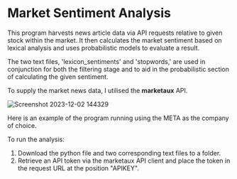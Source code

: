 # Market Sentiment Analysis
This program harvests news article data via API requests relative to given stock within the market. It then calculates the market sentiment based on lexical analysis and uses probabilistic models to evaluate a result.

The two text files, 'lexicon_sentiments' and 'stopwords,' are used in conjunction for both the filtering stage and to aid in the probabilistic section of calculating the given sentiment.

To supply the market news data, I utilised the **marketaux** API.

![Screenshot 2023-12-02 144329](https://github.com/araa1902/Market-Sentiment-Analysis/assets/92942390/0954d1d7-68d2-4197-97c2-b1ed9c85c566)

Here is an example of the program running using the META as the company of choice.

To run the analysis:
  1. Download the python file and two corresponding text files to a folder. 
  1. Retrieve an API token via the marketaux API client and place the token in the request URL at the position "APIKEY".
